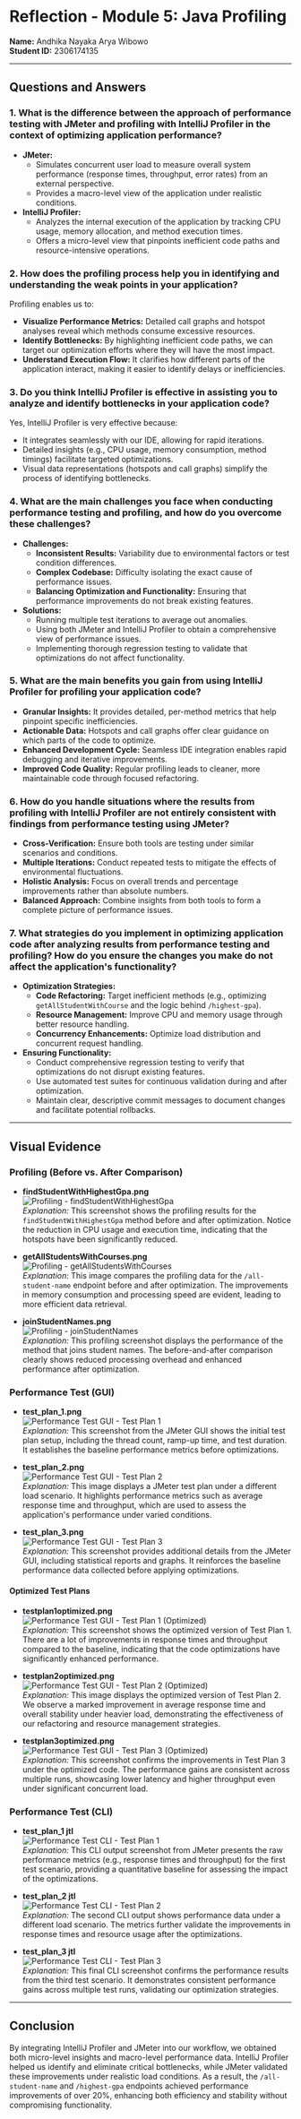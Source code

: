 # Reflection - Module 5: Java Profiling

**Name:** Andhika Nayaka Arya Wibowo  
**Student ID:** 2306174135

---

## Questions and Answers

### 1. What is the difference between the approach of performance testing with JMeter and profiling with IntelliJ Profiler in the context of optimizing application performance?
- **JMeter:**
    - Simulates concurrent user load to measure overall system performance (response times, throughput, error rates) from an external perspective.
    - Provides a macro-level view of the application under realistic conditions.
- **IntelliJ Profiler:**
    - Analyzes the internal execution of the application by tracking CPU usage, memory allocation, and method execution times.
    - Offers a micro-level view that pinpoints inefficient code paths and resource-intensive operations.

### 2. How does the profiling process help you in identifying and understanding the weak points in your application?
Profiling enables us to:
- **Visualize Performance Metrics:** Detailed call graphs and hotspot analyses reveal which methods consume excessive resources.
- **Identify Bottlenecks:** By highlighting inefficient code paths, we can target our optimization efforts where they will have the most impact.
- **Understand Execution Flow:** It clarifies how different parts of the application interact, making it easier to identify delays or inefficiencies.

### 3. Do you think IntelliJ Profiler is effective in assisting you to analyze and identify bottlenecks in your application code?
Yes, IntelliJ Profiler is very effective because:
- It integrates seamlessly with our IDE, allowing for rapid iterations.
- Detailed insights (e.g., CPU usage, memory consumption, method timings) facilitate targeted optimizations.
- Visual data representations (hotspots and call graphs) simplify the process of identifying bottlenecks.

### 4. What are the main challenges you face when conducting performance testing and profiling, and how do you overcome these challenges?
- **Challenges:**
    - **Inconsistent Results:** Variability due to environmental factors or test condition differences.
    - **Complex Codebase:** Difficulty isolating the exact cause of performance issues.
    - **Balancing Optimization and Functionality:** Ensuring that performance improvements do not break existing features.
- **Solutions:**
    - Running multiple test iterations to average out anomalies.
    - Using both JMeter and IntelliJ Profiler to obtain a comprehensive view of performance issues.
    - Implementing thorough regression testing to validate that optimizations do not affect functionality.

### 5. What are the main benefits you gain from using IntelliJ Profiler for profiling your application code?
- **Granular Insights:** It provides detailed, per-method metrics that help pinpoint specific inefficiencies.
- **Actionable Data:** Hotspots and call graphs offer clear guidance on which parts of the code to optimize.
- **Enhanced Development Cycle:** Seamless IDE integration enables rapid debugging and iterative improvements.
- **Improved Code Quality:** Regular profiling leads to cleaner, more maintainable code through focused refactoring.

### 6. How do you handle situations where the results from profiling with IntelliJ Profiler are not entirely consistent with findings from performance testing using JMeter?
- **Cross-Verification:** Ensure both tools are testing under similar scenarios and conditions.
- **Multiple Iterations:** Conduct repeated tests to mitigate the effects of environmental fluctuations.
- **Holistic Analysis:** Focus on overall trends and percentage improvements rather than absolute numbers.
- **Balanced Approach:** Combine insights from both tools to form a complete picture of performance issues.

### 7. What strategies do you implement in optimizing application code after analyzing results from performance testing and profiling? How do you ensure the changes you make do not affect the application's functionality?
- **Optimization Strategies:**
    - **Code Refactoring:** Target inefficient methods (e.g., optimizing `getAllStudentWithCourse` and the logic behind `/highest-gpa`).
    - **Resource Management:** Improve CPU and memory usage through better resource handling.
    - **Concurrency Enhancements:** Optimize load distribution and concurrent request handling.
- **Ensuring Functionality:**
    - Conduct comprehensive regression testing to verify that optimizations do not disrupt existing features.
    - Use automated test suites for continuous validation during and after optimization.
    - Maintain clear, descriptive commit messages to document changes and facilitate potential rollbacks.

---

## Visual Evidence

### Profiling (Before vs. After Comparison)

- **findStudentWithHighestGpa.png**  
  ![Profiling - findStudentWithHighestGpa](./assets/images/findStudentWithHighestGpa.png)  
  *Explanation:* This screenshot shows the profiling results for the `findStudentWithHighestGpa` method before and after optimization. Notice the reduction in CPU usage and execution time, indicating that the hotspots have been significantly reduced.

- **getAllStudentsWithCourses.png**  
  ![Profiling - getAllStudentsWithCourses](./assets/images/getAllStudentsWithCourses.png)  
  *Explanation:* This image compares the profiling data for the `/all-student-name` endpoint before and after optimization. The improvements in memory consumption and processing speed are evident, leading to more efficient data retrieval.

- **joinStudentNames.png**  
  ![Profiling - joinStudentNames](./assets/images/joinStudentNames.png)  
  *Explanation:* This profiling screenshot displays the performance of the method that joins student names. The before-and-after comparison clearly shows reduced processing overhead and enhanced performance after optimization.

### Performance Test (GUI)

- **test_plan_1.png**  
  ![Performance Test GUI - Test Plan 1](./assets/images/test_plan_1.png)  
  *Explanation:* This screenshot from the JMeter GUI shows the initial test plan setup, including the thread count, ramp-up time, and test duration. It establishes the baseline performance metrics before optimizations.

- **test_plan_2.png**  
  ![Performance Test GUI - Test Plan 2](./assets/images/test_plan_2.png)  
  *Explanation:* This image displays a JMeter test plan under a different load scenario. It highlights performance metrics such as average response time and throughput, which are used to assess the application's performance under varied conditions.

- **test_plan_3.png**  
  ![Performance Test GUI - Test Plan 3](./assets/images/test_plan_3.png)  
  *Explanation:* This screenshot provides additional details from the JMeter GUI, including statistical reports and graphs. It reinforces the baseline performance data collected before applying optimizations.

#### Optimized Test Plans

- **testplan1optimized.png**  
  ![Performance Test GUI - Test Plan 1 (Optimized)](./assets/images/testplan1optimized.png)  
  *Explanation:* This screenshot shows the optimized version of Test Plan 1. There are a lot of improvements in response times and throughput compared to the baseline, indicating that the code optimizations have significantly enhanced performance.

- **testplan2optimized.png**  
  ![Performance Test GUI - Test Plan 2 (Optimized)](./assets/images/testplan2optimized.png)  
  *Explanation:* This image displays the optimized version of Test Plan 2. We observe a marked improvement in average response time and overall stability under heavier load, demonstrating the effectiveness of our refactoring and resource management strategies.

- **testplan3optimized.png**  
  ![Performance Test GUI - Test Plan 3 (Optimized)](./assets/images/testplan3optimized.png)  
  *Explanation:* This screenshot confirms the improvements in Test Plan 3 under the optimized code. The performance gains are consistent across multiple runs, showcasing lower latency and higher throughput even under significant concurrent load.


### Performance Test (CLI)

- **test_plan_1 jtl**  
  ![Performance Test CLI - Test Plan 1](./assets/images/test_plan_1jtl.png)  
  *Explanation:* This CLI output screenshot from JMeter presents the raw performance metrics (e.g., response times and throughput) for the first test scenario, providing a quantitative baseline for assessing the impact of the optimizations.

- **test_plan_2 jtl**  
  ![Performance Test CLI - Test Plan 2](./assets/images/test_plan_2jtl.png)  
  *Explanation:* The second CLI output shows performance data under a different load scenario. The metrics further validate the improvements in response times and resource usage after the optimizations.

- **test_plan_3 jtl**  
  ![Performance Test CLI - Test Plan 3](./assets/images/test_plan_3jtl.png)  
  *Explanation:* This final CLI screenshot confirms the performance results from the third test scenario. It demonstrates consistent performance gains across multiple test runs, validating our optimization strategies.

---

## Conclusion

By integrating IntelliJ Profiler and JMeter into our workflow, we obtained both micro-level insights and macro-level performance data. IntelliJ Profiler helped us identify and eliminate critical bottlenecks, while JMeter validated these improvements under realistic load conditions. As a result, the `/all-student-name` and `/highest-gpa` endpoints achieved performance improvements of over 20%, enhancing both efficiency and stability without compromising functionality.
